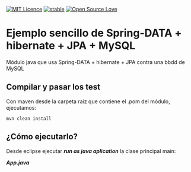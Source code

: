 

[![MIT Licence](https://badges.frapsoft.com/os/mit/mit.svg?v=103)](https://opensource.org/licenses/mit-license.php)
[![stable](http://badges.github.io/stability-badges/dist/stable.svg)](http://github.com/badges/stability-badges)
[![Open Source Love](https://badges.frapsoft.com/os/v1/open-source.png?v=103)](https://github.com/ellerbrock/open-source-badge/)

# Ejemplo sencillo de Spring-DATA + hibernate + JPA + MySQL #

Módulo java que usa Spring-DATA + hibernate + JPA contra una bbdd de MySQL


## Compilar y pasar los test ##

Con maven desde la carpeta raiz que contiene el .pom del módulo, ejecutamos:

    mvn clean install

## ¿Cómo ejecutarlo? ##

Desde eclipse ejecutar ***run as java aplication*** la clase principal main:

***App.java***
